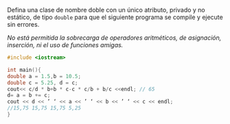 Defina una clase de nombre doble con un único atributo, privado y no
estático, de tipo `double` para que el siguiente programa se compile y
ejecute sin errores. 

_No está permitida la sobrecarga de operadores
aritméticos, de asignación, inserción, ni el uso de funciones amigas._
```C++
#include <iostream>

int main(){
double a = 1.5,b = 10.5;
double c = 5.25, d = c;
cout<< c/d * b+b * c-c * c/b + b/c <<endl; // 65
d= a = b += c;
cout << d << ’ ‘ << a << ’ ‘ << b << ’ ‘ << c << endl;
//15,75 15,75 15,75 5,25
}
```
